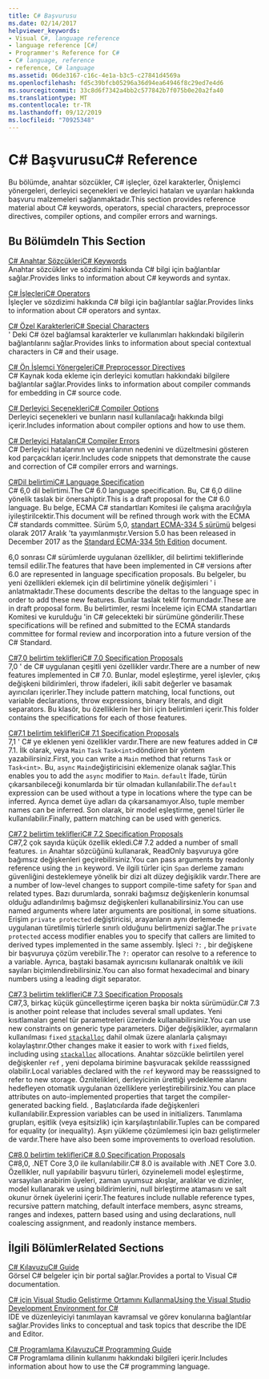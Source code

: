 ```yaml
---
title: C# Başvurusu
ms.date: 02/14/2017
helpviewer_keywords:
- Visual C#, language reference
- language reference [C#]
- Programmer's Reference for C#
- C# language, reference
- reference, C# language
ms.assetid: 06de3167-c16c-4e1a-b3c5-c27841d4569a
ms.openlocfilehash: fd5c39bfcb05296a36d94ea64946f8c29ed7e4d6
ms.sourcegitcommit: 33c8d6f7342a4bb2c577842b7f075b0e20a2fa40
ms.translationtype: MT
ms.contentlocale: tr-TR
ms.lasthandoff: 09/12/2019
ms.locfileid: "70925348"
---
```

# <a name="c-reference"></a><span data-ttu-id="c9a4b-102">C# Başvurusu</span><span class="sxs-lookup"><span data-stu-id="c9a4b-102">C# Reference</span></span>
<span data-ttu-id="c9a4b-103">Bu bölümde, anahtar sözcükler, C# işleçler, özel karakterler, Önişlemci yönergeleri, derleyici seçenekleri ve derleyici hataları ve uyarıları hakkında başvuru malzemeleri sağlanmaktadır.</span><span class="sxs-lookup"><span data-stu-id="c9a4b-103">This section provides reference material about C# keywords, operators, special characters, preprocessor directives, compiler options, and compiler errors and warnings.</span></span>  
  
## <a name="in-this-section"></a><span data-ttu-id="c9a4b-104">Bu Bölümde</span><span class="sxs-lookup"><span data-stu-id="c9a4b-104">In This Section</span></span>  
 [<span data-ttu-id="c9a4b-105">C# Anahtar Sözcükleri</span><span class="sxs-lookup"><span data-stu-id="c9a4b-105">C# Keywords</span></span>](./keywords/index.md)  
 <span data-ttu-id="c9a4b-106">Anahtar sözcükler ve sözdizimi hakkında C# bilgi için bağlantılar sağlar.</span><span class="sxs-lookup"><span data-stu-id="c9a4b-106">Provides links to information about C# keywords and syntax.</span></span>  
  
 [<span data-ttu-id="c9a4b-107">C# İşleçleri</span><span class="sxs-lookup"><span data-stu-id="c9a4b-107">C# Operators</span></span>](./operators/index.md)  
 <span data-ttu-id="c9a4b-108">İşleçler ve sözdizimi hakkında C# bilgi için bağlantılar sağlar.</span><span class="sxs-lookup"><span data-stu-id="c9a4b-108">Provides links to information about C# operators and syntax.</span></span>  

 [<span data-ttu-id="c9a4b-109">C# Özel Karakterleri</span><span class="sxs-lookup"><span data-stu-id="c9a4b-109">C# Special Characters</span></span>](./tokens/index.md)  
 <span data-ttu-id="c9a4b-110">' Deki C# özel bağlamsal karakterler ve kullanımları hakkındaki bilgilerin bağlantılarını sağlar.</span><span class="sxs-lookup"><span data-stu-id="c9a4b-110">Provides links to information about special contextual characters in C# and their usage.</span></span>  

 [<span data-ttu-id="c9a4b-111">C# Ön İşlemci Yönergeleri</span><span class="sxs-lookup"><span data-stu-id="c9a4b-111">C# Preprocessor Directives</span></span>](./preprocessor-directives/index.md)  
 <span data-ttu-id="c9a4b-112">C# Kaynak koda ekleme için derleyici komutları hakkındaki bilgilere bağlantılar sağlar.</span><span class="sxs-lookup"><span data-stu-id="c9a4b-112">Provides links to information about compiler commands for embedding in C# source code.</span></span>  
  
 [<span data-ttu-id="c9a4b-113">C# Derleyici Seçenekleri</span><span class="sxs-lookup"><span data-stu-id="c9a4b-113">C# Compiler Options</span></span>](./compiler-options/index.md)  
 <span data-ttu-id="c9a4b-114">Derleyici seçenekleri ve bunların nasıl kullanılacağı hakkında bilgi içerir.</span><span class="sxs-lookup"><span data-stu-id="c9a4b-114">Includes information about compiler options and how to use them.</span></span>  
  
 [<span data-ttu-id="c9a4b-115">C# Derleyici Hataları</span><span class="sxs-lookup"><span data-stu-id="c9a4b-115">C# Compiler Errors</span></span>](./compiler-messages/index.md)  
 <span data-ttu-id="c9a4b-116">C# Derleyici hatalarının ve uyarılarının nedenini ve düzeltmesini gösteren kod parçacıkları içerir.</span><span class="sxs-lookup"><span data-stu-id="c9a4b-116">Includes code snippets that demonstrate the cause and correction of C# compiler errors and warnings.</span></span>  
  
 [<span data-ttu-id="c9a4b-117">C#Dil belirtimi</span><span class="sxs-lookup"><span data-stu-id="c9a4b-117">C# Language Specification</span></span>](../../../_csharplang/spec/introduction.md)  
 <span data-ttu-id="c9a4b-118">C# 6,0 dil belirtimi.</span><span class="sxs-lookup"><span data-stu-id="c9a4b-118">The C# 6.0 language specification.</span></span> <span data-ttu-id="c9a4b-119">Bu, C# 6,0 diline yönelik taslak bir önersahiptir.</span><span class="sxs-lookup"><span data-stu-id="c9a4b-119">This is a draft proposal for the C# 6.0 language.</span></span> <span data-ttu-id="c9a4b-120">Bu belge, ECMA C# standartları Komitesi ile çalışma aracılığıyla iyileştirilcektir.</span><span class="sxs-lookup"><span data-stu-id="c9a4b-120">This document will be refined through work with the ECMA C# standards committee.</span></span> <span data-ttu-id="c9a4b-121">Sürüm 5,0, [standart ECMA-334 5 sürümü](https://www.ecma-international.org/publications/files/ECMA-ST/ECMA-334.pdf) belgesi olarak 2017 Aralık 'ta yayımlanmıştır.</span><span class="sxs-lookup"><span data-stu-id="c9a4b-121">Version 5.0 has been released in December 2017 as the [Standard ECMA-334 5th Edition](https://www.ecma-international.org/publications/files/ECMA-ST/ECMA-334.pdf) document.</span></span>

<span data-ttu-id="c9a4b-122">6,0 sonrası C# sürümlerde uygulanan özellikler, dil belirtimi tekliflerinde temsil edilir.</span><span class="sxs-lookup"><span data-stu-id="c9a4b-122">The features that have been implemented in C# versions after 6.0 are represented in language specification proposals.</span></span> <span data-ttu-id="c9a4b-123">Bu belgeler, bu yeni özellikleri eklemek için dil belirtimine yönelik değişimleri ' i anlatmaktadır.</span><span class="sxs-lookup"><span data-stu-id="c9a4b-123">These documents describe the deltas to the language spec in order to add these new features.</span></span> <span data-ttu-id="c9a4b-124">Bunlar taslak teklif formundadır.</span><span class="sxs-lookup"><span data-stu-id="c9a4b-124">These are in draft proposal form.</span></span> <span data-ttu-id="c9a4b-125">Bu belirtimler, resmi İnceleme için ECMA standartları Komitesi ve kurulduğu 'in C# gelecekteki bir sürümüne gönderilir.</span><span class="sxs-lookup"><span data-stu-id="c9a4b-125">These specifications will be refined and submitted to the ECMA standards committee for formal review and incorporation into a future version of the C# Standard.</span></span>

 [<span data-ttu-id="c9a4b-126">C#7,0 belirtim teklifleri</span><span class="sxs-lookup"><span data-stu-id="c9a4b-126">C# 7.0 Specification Proposals</span></span>](../../../_csharplang/proposals/csharp-7.0/pattern-matching.md)  
 <span data-ttu-id="c9a4b-127">7,0 ' de C# uygulanan çeşitli yeni özellikler vardır.</span><span class="sxs-lookup"><span data-stu-id="c9a4b-127">There are a number of new features implemented in C# 7.0.</span></span> <span data-ttu-id="c9a4b-128">Bunlar, model eşleştirme, yerel işlevler, çıkış değişkeni bildirimleri, throw ifadeleri, ikili sabit değerler ve basamak ayırıcıları içerirler.</span><span class="sxs-lookup"><span data-stu-id="c9a4b-128">They include pattern matching, local functions, out variable declarations, throw expressions, binary literals, and digit separators.</span></span> <span data-ttu-id="c9a4b-129">Bu klasör, bu özelliklerin her biri için belirtimleri içerir.</span><span class="sxs-lookup"><span data-stu-id="c9a4b-129">This folder contains the specifications for each of those features.</span></span>
  
 [<span data-ttu-id="c9a4b-130">C#7,1 belirtim teklifleri</span><span class="sxs-lookup"><span data-stu-id="c9a4b-130">C# 7.1 Specification Proposals</span></span>](../../../_csharplang/proposals/csharp-7.1/async-main.md)  
 <span data-ttu-id="c9a4b-131">7,1 ' C# ye eklenen yeni özellikler vardır.</span><span class="sxs-lookup"><span data-stu-id="c9a4b-131">There are new features added in C# 7.1.</span></span> <span data-ttu-id="c9a4b-132">İlk olarak, veya `Main` `Task` `Task<int>`döndüren bir yöntem yazabilirsiniz.</span><span class="sxs-lookup"><span data-stu-id="c9a4b-132">First, you can write a `Main` method that returns `Task` or `Task<int>`.</span></span> <span data-ttu-id="c9a4b-133">Bu, `async` `Main`değiştiricisini eklemenize olanak sağlar.</span><span class="sxs-lookup"><span data-stu-id="c9a4b-133">This enables you to add the `async` modifier to `Main`.</span></span> <span data-ttu-id="c9a4b-134">`default` İfade, türün çıkarsanbileceği konumlarda bir tür olmadan kullanılabilir.</span><span class="sxs-lookup"><span data-stu-id="c9a4b-134">The `default` expression can be used without a type in locations where the type can be inferred.</span></span> <span data-ttu-id="c9a4b-135">Ayrıca demet üye adları da çıkarsanamıyor.</span><span class="sxs-lookup"><span data-stu-id="c9a4b-135">Also, tuple member names can be inferred.</span></span> <span data-ttu-id="c9a4b-136">Son olarak, bir model eşleştirme, genel türler ile kullanılabilir.</span><span class="sxs-lookup"><span data-stu-id="c9a4b-136">Finally, pattern matching can be used with generics.</span></span>

 [<span data-ttu-id="c9a4b-137">C#7,2 belirtim teklifleri</span><span class="sxs-lookup"><span data-stu-id="c9a4b-137">C# 7.2 Specification Proposals</span></span>](../../../_csharplang/proposals/csharp-7.2/readonly-ref.md)  
 <span data-ttu-id="c9a4b-138">C#7,2 çok sayıda küçük özellik ekledi.</span><span class="sxs-lookup"><span data-stu-id="c9a4b-138">C# 7.2 added a number of small features.</span></span> <span data-ttu-id="c9a4b-139">`in` Anahtar sözcüğünü kullanarak, ReadOnly başvuruya göre bağımsız değişkenleri geçirebilirsiniz.</span><span class="sxs-lookup"><span data-stu-id="c9a4b-139">You can pass arguments by readonly reference using the `in` keyword.</span></span> <span data-ttu-id="c9a4b-140">Ve ilgili türler için `Span` derleme zamanı güvenliğini desteklemeye yönelik bir dizi alt düzey değişiklik vardır.</span><span class="sxs-lookup"><span data-stu-id="c9a4b-140">There are a number of low-level changes to support compile-time safety for `Span` and related types.</span></span> <span data-ttu-id="c9a4b-141">Bazı durumlarda, sonraki bağımsız değişkenlerin konumsal olduğu adlandırılmış bağımsız değişkenleri kullanabilirsiniz.</span><span class="sxs-lookup"><span data-stu-id="c9a4b-141">You can use named arguments where later arguments are positional, in some situations.</span></span> <span data-ttu-id="c9a4b-142">Erişim `private protected` değiştiricisi, arayanların aynı derlemede uygulanan türetilmiş türlerle sınırlı olduğunu belirtmenizi sağlar.</span><span class="sxs-lookup"><span data-stu-id="c9a4b-142">The `private protected` access modifier enables you to specify that callers are limited to derived types implemented in the same assembly.</span></span> <span data-ttu-id="c9a4b-143">İşleci `?:` , bir değişkene bir başvuruya çözüm verebilir.</span><span class="sxs-lookup"><span data-stu-id="c9a4b-143">The `?:` operator can resolve to a reference to a variable.</span></span> <span data-ttu-id="c9a4b-144">Ayrıca, baştaki basamak ayırıcısını kullanarak onaltılık ve ikili sayıları biçimlendirebilirsiniz.</span><span class="sxs-lookup"><span data-stu-id="c9a4b-144">You can also format hexadecimal and binary numbers using a leading digit separator.</span></span>

 [<span data-ttu-id="c9a4b-145">C#7,3 belirtim teklifleri</span><span class="sxs-lookup"><span data-stu-id="c9a4b-145">C# 7.3 Specification Proposals</span></span>](../../../_csharplang/proposals/csharp-7.3/blittable.md)  
 <span data-ttu-id="c9a4b-146">C#7,3, birkaç küçük güncelleştirme içeren başka bir nokta sürümüdür.</span><span class="sxs-lookup"><span data-stu-id="c9a4b-146">C# 7.3 is another point release that includes several small updates.</span></span> <span data-ttu-id="c9a4b-147">Yeni kısıtlamaları genel tür parametreleri üzerinde kullanabilirsiniz.</span><span class="sxs-lookup"><span data-stu-id="c9a4b-147">You can use new constraints on generic type parameters.</span></span> <span data-ttu-id="c9a4b-148">Diğer değişiklikler, ayırmaların kullanılması `fixed` [`stackalloc`](./operators/stackalloc.md) dahil olmak üzere alanlarla çalışmayı kolaylaştırır.</span><span class="sxs-lookup"><span data-stu-id="c9a4b-148">Other changes make it easier to work with `fixed` fields, including using [`stackalloc`](./operators/stackalloc.md) allocations.</span></span> <span data-ttu-id="c9a4b-149">Anahtar sözcükle belirtilen yerel değişkenler `ref` , yeni depolama birimine başvuracak şekilde reasssigned olabilir.</span><span class="sxs-lookup"><span data-stu-id="c9a4b-149">Local variables declared with the `ref` keyword may be reasssigned to refer to new storage.</span></span> <span data-ttu-id="c9a4b-150">Öznitelikleri, derleyicinin ürettiği yedekleme alanını hedefleyen otomatik uygulanan özelliklere yerleştirebilirsiniz.</span><span class="sxs-lookup"><span data-stu-id="c9a4b-150">You can place attributes on auto-implemented properties that target the compiler-generated backing field.</span></span> <span data-ttu-id="c9a4b-151">, Başlatıcılarda ifade değişkenleri kullanılabilir.</span><span class="sxs-lookup"><span data-stu-id="c9a4b-151">Expression variables can be used in initializers.</span></span> <span data-ttu-id="c9a4b-152">Tanımlama grupları, eşitlik (veya eşitsizlik) için karşılaştırılabilir.</span><span class="sxs-lookup"><span data-stu-id="c9a4b-152">Tuples can be compared for equality (or inequality).</span></span> <span data-ttu-id="c9a4b-153">Aşırı yükleme çözümlemesi için bazı geliştirmeler de vardır.</span><span class="sxs-lookup"><span data-stu-id="c9a4b-153">There have also been some improvements to overload resolution.</span></span>
  
 [<span data-ttu-id="c9a4b-154">C#8,0 belirtim teklifleri</span><span class="sxs-lookup"><span data-stu-id="c9a4b-154">C# 8.0 Specification Proposals</span></span>](../../../_csharplang/proposals/csharp-8.0/nullable-reference-types.md)  
 <span data-ttu-id="c9a4b-155">C#8,0, .NET Core 3,0 ile kullanılabilir.</span><span class="sxs-lookup"><span data-stu-id="c9a4b-155">C# 8.0 is available with .NET Core 3.0.</span></span> <span data-ttu-id="c9a4b-156">Özellikler, null yapılabilir başvuru türleri, özyinelemeli model eşleştirme, varsayılan arabirim üyeleri, zaman uyumsuz akışlar, aralıklar ve dizinler, model kullanarak ve using bildirimlerini, null birleştirme atamasını ve salt okunur örnek üyelerini içerir.</span><span class="sxs-lookup"><span data-stu-id="c9a4b-156">The features include nullable reference types, recursive pattern matching, default interface members, async streams, ranges and indexes, pattern based using and using declarations, null coalescing assignment, and readonly instance members.</span></span>
  
## <a name="related-sections"></a><span data-ttu-id="c9a4b-157">İlgili Bölümler</span><span class="sxs-lookup"><span data-stu-id="c9a4b-157">Related Sections</span></span>  

 [<span data-ttu-id="c9a4b-158">C# Kılavuzu</span><span class="sxs-lookup"><span data-stu-id="c9a4b-158">C# Guide</span></span>](../index.md)  
 <span data-ttu-id="c9a4b-159">Görsel C# belgeler için bir portal sağlar.</span><span class="sxs-lookup"><span data-stu-id="c9a4b-159">Provides a portal to Visual C# documentation.</span></span>  
  
 [<span data-ttu-id="c9a4b-160">C# için Visual Studio Geliştirme Ortamını Kullanma</span><span class="sxs-lookup"><span data-stu-id="c9a4b-160">Using the Visual Studio Development Environment for C#</span></span>](/visualstudio/get-started/csharp)  
 <span data-ttu-id="c9a4b-161">IDE ve düzenleyiciyi tanımlayan kavramsal ve görev konularına bağlantılar sağlar.</span><span class="sxs-lookup"><span data-stu-id="c9a4b-161">Provides links to conceptual and task topics that describe the IDE and Editor.</span></span>  
  
 [<span data-ttu-id="c9a4b-162">C# Programlama Kılavuzu</span><span class="sxs-lookup"><span data-stu-id="c9a4b-162">C# Programming Guide</span></span>](../programming-guide/index.md)  
 <span data-ttu-id="c9a4b-163">C# Programlama dilinin kullanımı hakkındaki bilgileri içerir.</span><span class="sxs-lookup"><span data-stu-id="c9a4b-163">Includes information about how to use the C# programming language.</span></span>
